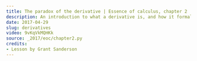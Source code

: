 ```yaml
---
title: The paradox of the derivative | Essence of calculus, chapter 2
description: An introduction to what a derivative is, and how it formalizes an otherwise paradoxical idea.
date: 2017-04-29
slug: derivatives
video: 9vKqVkMQHKk
source: _2017/eoc/chapter2.py
credits:
- Lesson by Grant Sanderson
---
```

